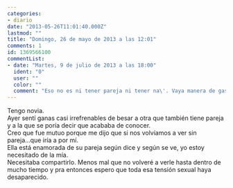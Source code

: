 ```yaml
---
categories:
- diario
date: "2013-05-26T11:01:40.000Z"
lastmod: ""
title: "Domingo, 26 de mayo de 2013 a las 12:01"
comments: 1
id: 1369566100
commentList:
- date: "Martes, 9 de julio de 2013 a las 18:00"
  ident: "0"
  user: ""
  color: ""
  comment: "Eso no es ni tener pareja ni tener na\'. Vaya manera de gastar el tiempo."
---
```


Tengo novia.  
Ayer sentí ganas casi irrefrenables de besar a otra que también tiene pareja y a la que se poría decir que acababa de conocer.  
Creo que fue mutuo porque me dijo que si nos volvíamos a ver sin pareja...que iría a por mí.  
Ella está enamorada de su pareja según dice y según se ve, yo estoy necesitado de la mía.  
Necesitaba compartirlo. Menos mal que no volveré a verle hasta dentro de mucho tiempo y pra entonces espero que toda esa tensión sexual haya desaparecido.